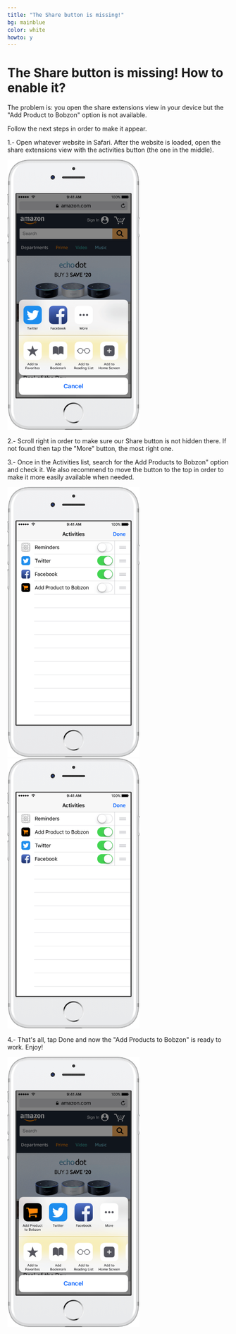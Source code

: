 ```yaml
---
title: "The Share button is missing!"
bg: mainblue
color: white
howto: y
---
```


# The Share button is missing! How to enable it?

The problem is: you open the share extensions view in your device but the "Add Product to Bobzon" option is not available.

Follow the next steps in order to make it appear.

1.- Open whatever website in Safari. After the website is loaded, open the share extensions view with the activities button (the one in the middle).

<img src="/img/howto/enable-share-extension-s1_framed.png" alt="" title="" width="300" />

2.- Scroll right in order to make sure our Share button is not hidden there. If not found then tap the "More" button, the most right one.

3.- Once in the Activities list, search for the Add Products to Bobzon" option and check it. We also recommend to move the button to the top in order to make it more easily available when needed. 

<img src="/img/howto/enable-share-extension-s2_framed.png" alt="" title="" width="300" />

<img src="/img/howto/enable-share-extension-s3_framed.png" alt="" title="" width="300" />

4.- That's all, tap Done and now the "Add Products to Bobzon" is ready to work. Enjoy!

<img src="/img/howto/enable-share-extension-s4_framed.png" alt="" title="" width="300" />